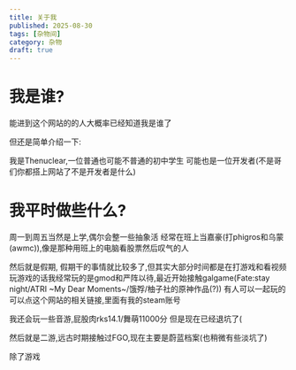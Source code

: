 ```yaml
---
title: 关于我
published: 2025-08-30
tags: [杂物间]
category: 杂物
draft: true
---
```



# 我是谁?
能进到这个网站的的人大概率已经知道我是谁了

但还是简单介绍一下:

我是Thenuclear,一位普通也可能不普通的初中学生
可能也是一位开发者(不是哥们你都搭上网站了不是开发者是什么)

# 我平时做些什么?
周一到周五当然是上学,偶尔会整一些抽象活
经常在班上当嘉豪(打phigros和乌蒙(awmc)),像是那种用班上的电脑看股票然后叹气的人

然后就是假期,
假期干的事情就比较多了,但其实大部分时间都是在打游戏和看视频
玩游戏的话我经常玩的是gmod和严阵以待,最近开始接触galgame(Fate:stay night/ATRI ~My Dear Moments~/饿殍/柚子社的原神作品(?))
有人可以一起玩的可以点这个网站的相关链接,里面有我的steam账号

我还会玩一些音游,屁股肉rks14.1/舞萌11000分
但是现在已经退坑了(

然后就是二游,远古时期接触过FGO,现在主要是蔚蓝档案(也稍微有些淡坑了)


除了游戏
